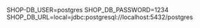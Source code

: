 SHOP-DB_USER=postgres
SHOP_DB_PASSWORD=1234  
SHOP_DB_URL=local=jdbc:postgresql://localhost:5432/postgres